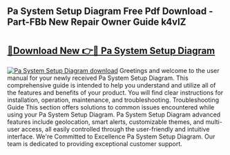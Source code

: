 ## Pa System Setup Diagram Free Pdf Download - Part-FBb New Repair Owner Guide k4vlZ

# <h2><a href="http://dfqmtxt.blite.top/?on=Pa+System+Setup+Diagram">🔗Download New 👉🔴 Pa System Setup Diagram</a></h2>

[![Pa System Setup Diagram download](https://i.imgur.com/lujVjoI.png)](http://dfqmtxt.blite.top/?on=Pa+System+Setup+Diagram)
Greetings and welcome to the user manual for your newly received Pa System Setup Diagram. This comprehensive guide is intended to help you understand and utilize all of the features and benefits of your product. You will find clear instructions for installation, operation, maintenance, and troubleshooting. Troubleshooting Guide This section offers solutions to common issues encountered while using your Pa System Setup Diagram. Pa System Setup Diagram advanced features include geolocation, smart alerts, customizable themes, and multi-user access, all easily controlled through the user-friendly and intuitive interface. We're Committed to Excellence Pa System Setup Diagram. Our team is dedicated to providing exceptional customer support.
